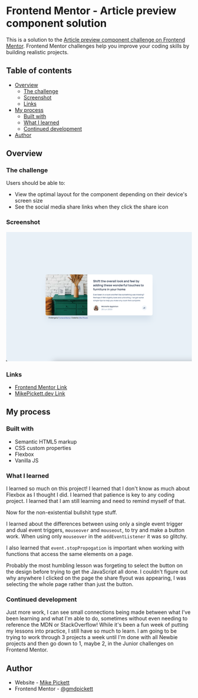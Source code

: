 # Frontend Mentor - Article preview component solution

This is a solution to the [Article preview component challenge on Frontend Mentor](https://www.frontendmentor.io/challenges/article-preview-component-dYBN_pYFT). Frontend Mentor challenges help you improve your coding skills by building realistic projects. 

## Table of contents

- [Overview](#overview)
  - [The challenge](#the-challenge)
  - [Screenshot](#screenshot)
  - [Links](#links)
- [My process](#my-process)
  - [Built with](#built-with)
  - [What I learned](#what-i-learned)
  - [Continued development](#continued-development)
- [Author](#author)

## Overview

### The challenge

Users should be able to:

- View the optimal layout for the component depending on their device's screen size
- See the social media share links when they click the share icon

### Screenshot

![](./images/article-challenge-screenshot.png
)

### Links

- [Frontend Mentor Link](https://www.frontendmentor.io/solutions/article-preview-card-html-css-and-js-l-i4m3tycX)
- [MikePickett.dev Link](https://mikepickett.dev/article-preview-card-final/)

## My process

### Built with

- Semantic HTML5 markup
- CSS custom properties
- Flexbox
- Vanilla JS

### What I learned

I learned so much on this project! I learned that I don't know as much about Flexbox as I thought I did. I learned that patience is key to any coding project. I learned that I am still learning and need to remind myself of that. 

Now for the non-existential bullshit type stuff. 

I learned about the differences between using only a single event trigger and dual event triggers, ``mouseover`` and ``mouseout``, to try and make a button work. When using only ``mouseover`` in the ``addEventListener`` it was so glitchy. 

I also learned that ``event.stopPropogation`` is important when working with functions that access the same elements on a page. 

Probably the most humbling lesson was forgeting to select the button on the design before trying to get the JavaScript all done. I couldn't figure out why anywhere I clicked on the page the share flyout was appearing, I was selecting the whole page rather than just the button. 

### Continued development

Just more work, I can see small connections being made between what I've been learning and what I'm able to do, sometimes without even needing to reference the MDN or StackOverflow! While it's been a fun week of putting my lessons into practice, I still have so much to learn. I am going to be trying to work through 3 projects a week until I'm done with all Newbie projects and then go down to 1, maybe 2, in the Junior challenges on Frontend Mentor. 

## Author

- Website - [Mike Pickett](https://www.mikepickett.dev)
- Frontend Mentor - [@gmdpickett](https://www.frontendmentor.io/profile/gmdpickett)

